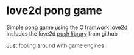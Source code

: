 # love2d pong game

Simple pong game using the C framwork [love2d](https::love2d.org)  
Includes the love2d [push library](https://github.com/Ulydev/push) from github

Just fooling around with game engines
